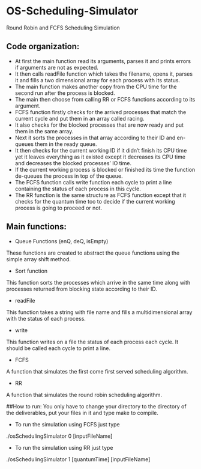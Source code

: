 # OS-Scheduling-Simulator
Round Robin and FCFS Scheduling Simulation


## Code organization:
- At first the main function read its arguments, parses it and prints errors if arguments are not as expected.
- It then calls readFile function which takes the filename, opens it, parses it and fills a two dimensional array for each process with its status.
- The main function makes another copy from the CPU time for the second run after the process is blocked.
- The main then choose from calling RR or FCFS functions according to its argument.
- FCFS function firstly checks for the arrived processes that match the current cycle and put them in an array called racing.
- It also checks for the blocked processes that are now ready and put them in the same array.
- Next it sorts the processes in that array according to their ID and en-queues them in the ready queue.
- It then checks for the current working ID if it didn’t finish its CPU time yet it leaves everything as it existed except it decreases its CPU time and decreases the blocked processes’ IO time.
- If the current working process is blocked or finished its time the function de-queues the process in top of the queue.
- The FCFS function calls write function each cycle to print a line containing the status of each process in this cycle.
- The RR function is the same structure as FCFS function except that it checks for the quantum time too to decide if the current working process is going to proceed or not. 


## Main functions:
- Queue Functions (enQ, deQ, isEmpty)

These functions are created to abstract the queue functions using the simple array shift method.

- Sort function

This function sorts the processes which arrive in the same time along with processes returned from blocking state according to their ID. 

- readFile

This function takes a string with file name and fills a multidimensional array with the status of each process.

- write

This function writes on a file the status of each process each cycle. It should be called each cycle to print a line.

- FCFS

A function that simulates the first come first served scheduling algorithm.

- RR

A function that simulates the round robin scheduling algorithm.

##How to run:
You only have to change your directory to the directory of the deliverables, put your files in it and type make to compile.

- To run the simulation using FCFS just type

./osSchedulingSimulator 0 [inputFileName] 

- To run the simulation using RR just type

./osSchedulingSimulator 1 [quantumTime] [inputFileName] 


